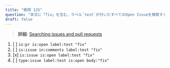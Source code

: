 ```yaml
---
title: "質問 125"  
question: "本文に「fix」を含む、ラベル`test`が付いたすべてのOpen Issueを検索するクエリはどれですか？"  
draft: false  
---
```


> **詳細**: [Searching issues and pull requests](https://docs.github.com/en/search-github/searching-on-github/searching-issues-and-pull-requests)

1. [ ] `is:pr is:open label:test "fix"`  
1. [ ] `is:issue in:comments label:test "fix"`  
1. [x] `is:issue is:open label:test "fix"`  
1. [ ] `type:issue label:test is:open body:"fix"`
